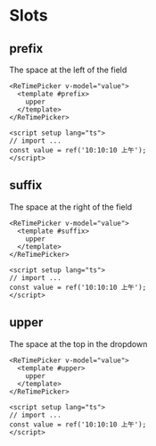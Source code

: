 # Slots

## prefix
The space at the left of the field

```vue
<ReTimePicker v-model="value">
  <template #prefix>
    upper
  </template>
</ReTimePicker>

<script setup lang="ts">
// import ...
const value = ref('10:10:10 上午');
</script>
```

## suffix
The space at the right of the field

```vue
<ReTimePicker v-model="value">
  <template #suffix>
    upper
  </template>
</ReTimePicker>

<script setup lang="ts">
// import ...
const value = ref('10:10:10 上午');
</script>
```

## upper
The space at the top in the dropdown

```vue
<ReTimePicker v-model="value">
  <template #upper>
    upper
  </template>
</ReTimePicker>

<script setup lang="ts">
// import ...
const value = ref('10:10:10 上午');
</script>
```


